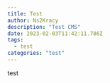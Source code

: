 ```yaml
---
title: Test
author: Ns2Kracy
description: "Test CMS"
date: 2023-02-03T11:42:11.786Z
tags:
  - test
categories: "test"
---
```

test
